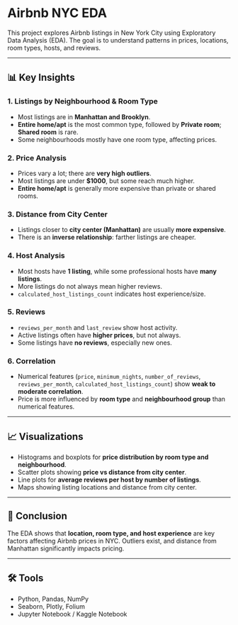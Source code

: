 # Airbnb NYC EDA

This project explores Airbnb listings in New York City using Exploratory Data Analysis (EDA). The goal is to understand patterns in prices, locations, room types, hosts, and reviews.

---

## 📊 Key Insights

### 1. Listings by Neighbourhood & Room Type
- Most listings are in **Manhattan and Brooklyn**.  
- **Entire home/apt** is the most common type, followed by **Private room**; **Shared room** is rare.  
- Some neighbourhoods mostly have one room type, affecting prices.

### 2. Price Analysis
- Prices vary a lot; there are **very high outliers**.  
- Most listings are under **$1000**, but some reach much higher.  
- **Entire home/apt** is generally more expensive than private or shared rooms.

### 3. Distance from City Center
- Listings closer to **city center (Manhattan)** are usually **more expensive**.  
- There is an **inverse relationship**: farther listings are cheaper.

### 4. Host Analysis
- Most hosts have **1 listing**, while some professional hosts have **many listings**.  
- More listings do not always mean higher reviews.  
- `calculated_host_listings_count` indicates host experience/size.

### 5. Reviews
- `reviews_per_month` and `last_review` show host activity.  
- Active listings often have **higher prices**, but not always.  
- Some listings have **no reviews**, especially new ones.

### 6. Correlation
- Numerical features (`price`, `minimum_nights`, `number_of_reviews`, `reviews_per_month`, `calculated_host_listings_count`) show **weak to moderate correlation**.  
- Price is more influenced by **room type** and **neighbourhood group** than numerical features.

---

## 📈 Visualizations
- Histograms and boxplots for **price distribution by room type and neighbourhood**.  
- Scatter plots showing **price vs distance from city center**.  
- Line plots for **average reviews per host by number of listings**.  
- Maps showing listing locations and distance from city center.

---

## 📌 Conclusion
The EDA shows that **location, room type, and host experience** are key factors affecting Airbnb prices in NYC. Outliers exist, and distance from Manhattan significantly impacts pricing.

---

## 🛠️ Tools
- Python, Pandas, NumPy  
- Seaborn, Plotly, Folium  
- Jupyter Notebook / Kaggle Notebook
